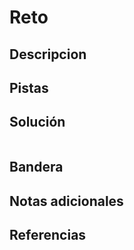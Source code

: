# Reto

## Descripcion

## Pistas

## Solución

```
```

## Bandera

## Notas adicionales

## Referencias